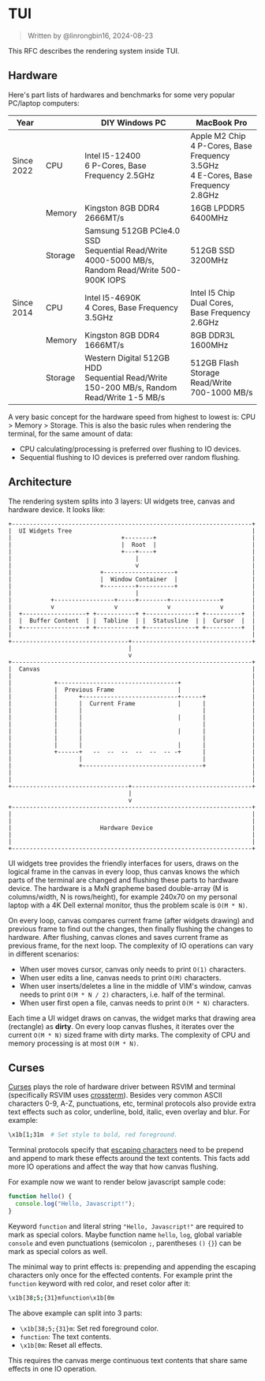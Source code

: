# TUI

> Written by @linrongbin16, 2024-08-23

This RFC describes the rendering system inside TUI.

## Hardware

Here's part lists of hardwares and benchmarks for some very popular PC/laptop computers:

| Year       |         | DIY Windows PC                                                                                      | MacBook Pro                                                                             |
| ---------- | ------- | --------------------------------------------------------------------------------------------------- | --------------------------------------------------------------------------------------- |
| Since 2022 | CPU     | Intel I5-12400<br/>6 P-Cores, Base Frequency 2.5GHz                                                 | Apple M2 Chip<br/>4 P-Cores, Base Frequency 3.5GHz<br/>4 E-Cores, Base Frequency 2.8GHz |
|            | Memory  | Kingston 8GB DDR4<br/>2666MT/s                                                                      | 16GB LPDDR5<br/>6400MHz                                                                 |
|            | Storage | Samsung 512GB PCIe4.0 SSD<br/>Sequential Read/Write 4000-5000 MB/s, Random Read/Write 500-900K IOPS | 512GB SSD<br/>3200MHz                                                                   |
| Since 2014 | CPU     | Intel I5-4690K<br/>4 Cores, Base Frequency 3.5GHz                                                   | Intel I5 Chip<br/>Dual Cores, Base Frequency 2.6GHz                                     |
|            | Memory  | Kingston 8GB DDR4<br/>1666MT/s                                                                      | 8GB DDR3L<br/>1600MHz                                                                   |
|            | Storage | Western Digital 512GB HDD<br/>Sequential Read/Write 150-200 MB/s, Random Read/Write 1-5 MB/s        | 512GB Flash Storage<br/>Read/Write 700-1000 MB/s                                        |

A very basic concept for the hardware speed from highest to lowest is: CPU > Memory > Storage. This is also the basic rules when rendering the terminal, for the same amount of data:

- CPU calculating/processing is preferred over flushing to IO devices.
- Sequential flushing to IO devices is preferred over random flushing.

## Architecture

The rendering system splits into 3 layers: UI widgets tree, canvas and hardware device. It looks like:

```text
+--------------------------------------------------------------------+
|  UI Widgets Tree                                                   |
|                               +--------+                           |
|                               |  Root  |                           |
|                               +---+----+                           |
|                                   |                                |
|                                   v                                |
|                         +--------------------+                     |
|                         |  Window Container  |                     |
|                         +---------+----------+                     |
|                                   |                                |
|           +-----------------+-----+--------+--------------+        |
|           v                 v              v              v        |
|  +------------------+ +-----------+ +--------------+ +----------+  |
|  |  Buffer Content  | |  Tabline  | |  Statusline  | |  Cursor  |  |
|  +------------------+ +-----------+ +--------------+ +----------+  |
|                                                                    |
+---------------------------------+----------------------------------+
                                  |
                                  v
+--------------------------------------------------------------------+
|  Canvas                                                            |
|                                                                    |
|            +----------------------------------+                    |
|            |  Previous Frame                  |                    |
|            |      +---------------------------+------+             |
|            |      |  Current Frame            |      |             |
|            |      |                                  |             |
|            |      |                           |      |             |
|            |      |                                  |             |
|            |      |                           |      |             |
|            |      |                                  |             |
|            |      |                           |      |             |
|            +------+   --  --  --  --  --  -- -+      |             |
|                   |                                  |             |
|                   +----------------------------------+             |
|                                                                    |
|                                                                    |
+---------------------------------+----------------------------------+
                                  |
                                  v
+--------------------------------------------------------------------+
|                                                                    |
|                                                                    |
|                         Hardware Device                            |
|                                                                    |
|                                                                    |
+--------------------------------------------------------------------+
```

<!-- https://asciiflow.com/#/share/eJztWDtvwjAQ%2FiuWZ6aqDDCWqmq3ilKxZHEbgyJRR3ISHkJIiLlDhqjKj2DsyK%2Fhl%2FTCoyLg%2BEFCWqFYJ%2Bycz5%2FvZfvEFDPyQXETtymzKXdYH9fwgEwoB97UwkPKPcdlFm7e1Cw8hr5Rv4XRJOE06jDy6diHDwuvo891NL8iCi2LraMFQq9PqOvYfep7qMMpReYNYPZgCjmJD8NCNgCJtuv6u2EBgNGBisu0xnEBG%2FxqrRTRh%2Fta5YfLne7icOpsDHNdh9nuCLVc5hOHUZ7tIx3ASKroUmWJOMwlBPjcGJxa9J3DfGFQheoK8u6EJ2McgOZIv1Bzsa6c2YLwyAz4uQt6PUjhJJkp291Mm4kOeRtAdh9wXnziB94RsxVwz90fgRS4PLElFGsu1pUzWxCbnR5l24Od7Q4jMjoweSgGo7SM13CRHpT64dhCXW8t1CJsSDwNL2Q78RKZvUgzS%2FO%2B8BHPUAo%2BnzkdOm7goQcOZbdwpRng5cxdqc1VqbW9mnlyp5%2FYmxYzA1W1IiErPf9WT%2BGTtdpMJWPtftPFBltn2C43SguwnFd4flyXX%2F7ezQtWlSeZrSpPpBT%2B88zOBnsk3B4RTtE9VAbv0v%2BWqgNcMsUWnuHZD9n8qZs%3D) -->

UI widgets tree provides the friendly interfaces for users, draws on the logical frame in the canvas in every loop, thus canvas knows the which parts of the terminal are changed and flushing these parts to hardware device. The hardware is a MxN grapheme based double-array (M is columns/width, N is rows/height), for example 240x70 on my personal laptop with a 4K Dell external monitor, thus the problem scale is `O(M * N)`.

On every loop, canvas compares current frame (after widgets drawing) and previous frame to find out the changes, then finally flushing the changes to hardware. After flushing, canvas clones and saves current frame as previous frame, for the next loop. The complexity of IO operations can vary in different scenarios:

- When user moves cursor, canvas only needs to print `O(1)` characters.
- When user edits a line, canvas needs to print `O(M)` characters.
- When user inserts/deletes a line in the middle of VIM's window, canvas needs to print `O(M * N / 2)` characters, i.e. half of the terminal.
- When user first open a file, canvas needs to print `O(M * N)` characters.

Each time a UI widget draws on canvas, the widget marks that drawing area (rectangle) as **dirty**. On every loop canvas flushes, it iterates over the current `O(M * N)` sized frame with dirty marks. The complexity of CPU and memory processing is at most `O(M * N)`.

## Curses

[Curses](<https://en.wikipedia.org/wiki/Curses_(programming_library)>) plays the role of hardware driver between RSVIM and terminal (specifically RSVIM uses [crossterm](https://github.com/crossterm-rs/crossterm)). Besides very common ASCII characters 0-9, A-Z, punctuations, etc, terminal protocols also provide extra text effects such as color, underline, bold, italic, even overlay and blur. For example:

```bash
\x1b[1;31m  # Set style to bold, red foreground.
```

Terminal protocols specify that [escaping characters](https://en.wikipedia.org/wiki/ANSI_escape_code) need to be prepend and append to mark these effects around the text contents. This facts add more IO operations and affect the way that how canvas flushing.

For example now we want to render below javascript sample code:

```javascript
function hello() {
  console.log("Hello, Javascript!");
}
```

Keyword `function` and literal string `"Hello, Javascript!"` are required to mark as special colors. Maybe function name `hello`, `log`, global variable `console` and even punctuations (semicolon `;`, parentheses `()` `{}`) can be mark as special colors as well.

The minimal way to print effects is: prepending and appending the escaping characters only once for the effected contents. For example print the `function` keyword with red color, and reset color after it:

```bash
\x1b[38;5;{31}mfunction\x1b[0m
```

The above example can split into 3 parts:

- `\x1b[38;5;{31}m`: Set red foreground color.
- `function`: The text contents.
- `\x1b[0m`: Reset all effects.

This requires the canvas merge continuous text contents that share same effects in one IO operation.
